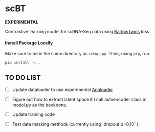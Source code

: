 # scBT

**EXPERIMENTAL**

Contrastive learning model for scRNA-Seq data using [BarlowTwins](https://github.com/facebookresearch/barlowtwins) loss

#### Install Package Locally
Make sure to be in the same directory as `setup.py`. Then, using `pip`, run:

````bash
pip install -e .
````


## TO DO LIST

- [ ] Update dataloader to use experimental [Annloader](https://anndata-tutorials.readthedocs.io/en/latest/annloader.html)
- [ ] Figure out how to extract latent space if I call autoencoder class in model.py as the backbone.
- [ ] Update training code
- [ ] Test data masking methods (currently using `dropout p=0.10``)


